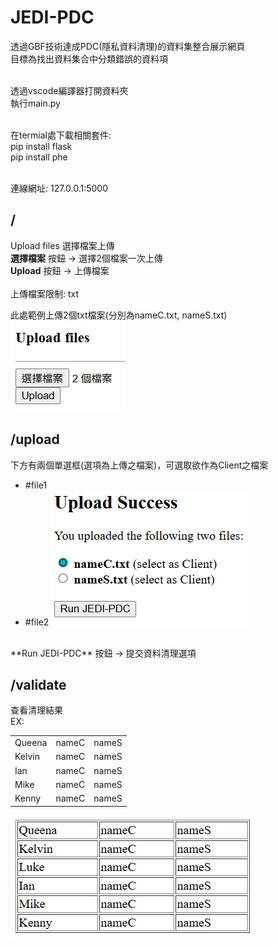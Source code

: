 # JEDI-PDC

透過GBF技術達成PDC(隱私資料清理)的資料集整合展示網頁  <br />
目標為找出資料集合中分類錯誤的資料項  <br />

 <br />
透過vscode編譯器打開資料夾 <br />
執行main.py   <br />
<br />

在termial處下載相關套件:   <br />
pip install flask   <br />
pip install phe   <br />

 <br />
連線網址: 127.0.0.1:5000 <br />

## /
Upload files 選擇檔案上傳  <br />
**選擇檔案** 按鈕 → 選擇2個檔案一次上傳  <br />
**Upload**  按鈕 → 上傳檔案  <br />  
上傳檔案限制: txt  <br />

此處範例上傳2個txt檔案(分別為nameC.txt, nameS.txt)  <br />
![image](https://github.com/yymmchang/JEDI-PDC/blob/master/1753081742986.jpg)


## /upload
下方有兩個單選框(選項為上傳之檔案)，可選取欲作為Client之檔案  <br />
-   #file1
-   #file2
![image](https://github.com/yymmchang/JEDI-PDC/blob/master/1753081843713.jpg)
<br />
**Run JEDI-PDC** 按鈕 → 提交資料清理選項  <br />


## /validate
查看清理結果  <br />
EX:
<table>
    <tr>
        <td>Queena</td>
        <td>nameC</td>
        <td>nameS</td>
    </tr>
    <tr>
        <td>Kelvin</td>
        <td>nameC</td>
        <td>nameS</td>
    </tr>
    <tr>
        <td>Ian</td>
        <td>nameC</td>
        <td>nameS</td>
    </tr>
    <tr>
        <td>Mike</td>
        <td>nameC</td>
        <td>nameS</td>
    </tr>
    <tr>
        <td>Kenny</td>
        <td>nameC</td>
        <td>nameS</td>
    </tr>
</table>

![image](https://github.com/yymmchang/JEDI-PDC/blob/master/1753081685196.jpg)

